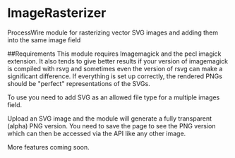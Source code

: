 ImageRasterizer
===============

ProcessWire module for rasterizing vector SVG images and adding them into the same image field

##Requirements
This module requires Imagemagick and the pecl imagick extension. 
It also tends to give better results if your version of imagemagick is compiled with rsvg and sometimes even the version of rsvg can make a significant difference.
If everything is set up correctly, the rendered PNGs should be "perfect" representations of the SVGs.


To use you need to add SVG as an allowed file type for a multiple images field.

Upload an SVG image and the module will generate a fully transparent (alpha) PNG version. You need to save the page to see the PNG version which can then be accessed via the API like any other image.

More features coming soon.
